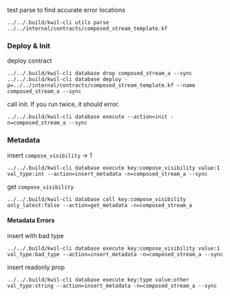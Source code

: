 test parse to find accurate error locations
```shell
../../.build/kwil-cli utils parse ../../internal/contracts/composed_stream_template.kf
```

### Deploy & Init

deploy contract
```shell
../../.build/kwil-cli database drop composed_stream_a --sync
../../.build/kwil-cli database deploy -p=../../internal/contracts/composed_stream_template.kf --name composed_stream_a --sync
```

call init. If you run twice, it should error.
```shell
../../.build/kwil-cli database execute --action=init -n=composed_stream_a --sync 
```

### Metadata

insert `compose_visibility` -> 1
```shell
../../.build/kwil-cli database execute key:compose_visibility value:1 val_type:int --action=insert_metadata -n=composed_stream_a --sync 
```

get `compose_visibility`
```shell
../../.build/kwil-cli database call key:compose_visibility only_latest:false --action=get_metadata -n=composed_stream_a
```

#### Metadata Errors

insert with bad type
```shell
../../.build/kwil-cli database execute key:compose_visibility value:1 val_type:bad_type --action=insert_metadata -n=composed_stream_a --sync 
```

insert readonly prop
```shell
../../.build/kwil-cli database execute key:type value:other val_type:string --action=insert_metadata -n=composed_stream_a --sync 
```